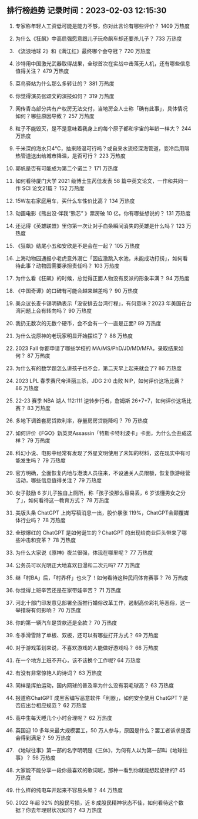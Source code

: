 
## 排行榜趋势 记录时间：2023-02-03 12:15:30
  
  1. 专家称年轻人工资低可能是能力不够，你对此言论有哪些评价？ 1409 万热度
    
  2. 为什么《狂飙》中高启强愿意跟儿子玩命飙车却还要杀儿子？ 733 万热度
    
  3. 《流浪地球 2》和《满江红》最终哪个会夺冠？ 720 万热度
    
  4. 沙特用中国激光武器取得战果，全球首次在实战中击落无人机，还有哪些信息值得关注？ 479 万热度
    
  5. 菜鸟驿站为什么那么多转让的？ 381 万热度
    
  6. 你觉得演员张颂文的演技如何？ 319 万热度
    
  7. 网传青岛部分共有产权房无法交付，当地房企人士称「确有此事」，具体情况如何？哪些原因导致？ 257 万热度
    
  8. 粒子不能毁灭，是不是意味着我身上的每个原子都和宇宙的年龄一样大？ 244 万热度
    
  9. 千米深的海水只4℃，抽来降温可行吗？或自来水流经深海管道，变冷后用隔热管道送出给城市降温，是否可行？ 223 万热度
    
  10. 郭帆是否有可能成为第二个诺兰？ 171 万热度
    
  11. 如何看待厦门大学 2021 级博士生芮佳发表 58 篇中英文论文，一作和共同一作 SCI 论文21篇？ 152 万热度
    
  12. 15W左右家庭用车，买什么车性价比高？ 134 万热度
    
  13. 动画电影《熊出没·伴我“熊芯” 》票房破 10 亿，你有哪些想说的？ 131 万热度
    
  14. 还记得《英雄联盟》里你第一次让对手血条瞬间消失的英雄是什么吗？ 123 万热度
    
  15. 《狂飙》结尾小五和安欣是不是会在一起？ 105 万热度
    
  16. 上海动物园通报小老虎意外溺亡「因应激跳入水池，未能成功打捞」，如何看待此事？动物园需要承担责任吗？ 103 万热度
    
  17. 为什么看《狂飙》的时候，总觉得正面人物没有反派的形象丰满？ 94 万热度
    
  18. 《中国奇谭》的口碑有可能会越来越差吗？ 90 万热度
    
  19. 美众议长麦卡锡明确表示「没安排去台湾行程」，有何意味？2023 年美国在台湾问题上会有转向吗？ 90 万热度
    
  20. 我扔无数次的无数个硬币，会不会有一个一直是正面? 89 万热度
    
  21. 为什么说原神的老玩家明显开始摆烂了？ 88 万热度
    
  22. 2023 Fall 你都申请了哪些学校的 MA/MS/PhD/JD/MD/MFA，录取结果如何？ 87 万热度
    
  23. 为什么有的数学题怎么讲孩子也不会，第二天早上起来就会了? 86 万热度
    
  24. 2023 LPL 春季赛尺帝泽丽三杀，JDG 2:0 击败 NIP，如何评价这场比赛？ 86 万热度
    
  25. 22-23 赛季 NBA 湖人 112:111 逆转步行者，詹姆斯 26+7+7，如何评价这场比赛？ 83 万热度
    
  26. 多地下调首套房贷款利率，存量房房贷能降吗？ 79 万热度
    
  27. 如何评价《FGO》新英灵Assassin「特斯卡特利波卡」卡面，为什么会丑成这样？ 79 万热度
    
  28. 科幻小说、电影中经常有发现了外星文明使用了未知的材料，这在现实中有可能发生吗？ 79 万热度
    
  29. 官方明确，全面恢复内地与港澳人员往来，不设通关人员限额，恢复旅游经营活动，哪些信息值得关注？ 79 万热度
    
  30. 女子鼓励 6 岁儿子独自上厕所，称「孩子没那么容易丢，6 岁该懂男女之分了」，如何看待这一教育方式？ 78 万热度
    
  31. 美版头条 ChatGPT 上岗写稿消息一出，股价暴涨 119%，ChatGPT会颠覆媒体行业吗？ 78 万热度
    
  32. 全球爆红的 ChatGPT 是如何诞生的？ChatGPT 的出现给商业巨头带来了哪些冲击和变革？ 78 万热度
    
  33. 为什么大家说《原神》夜兰很强，体现在哪里呢？ 77 万热度
    
  34. 公务员可以光明正大地喜欢日漫和二次元吗? 77 万热度
    
  35. 继「村BA」后，「村界杯」也火了！如何看待这种民间体育赛事？ 76 万热度
    
  36. 你觉得上班辛苦还是在家带娃辛苦？ 71 万热度
    
  37. 河北十部门印发意见部署全面推行婚俗改革工作，遏制高价彩礼等恶俗，这一举措将有何影响？ 70 万热度
    
  38. 你的第一辆汽车是贷款还是全款？ 70 万热度
    
  39. 冬季滑雪除了单板、双板，还可以有哪些打开方式？ 69 万热度
    
  40. 对于游戏策划来说，不喜欢游戏的人能做好游戏吗？ 66 万热度
    
  41. 在一个地方上班不开心，该不该换个工作呢? 64 万热度
    
  42. 有没有非常惊艳人的诗词？ 63 万热度
    
  43. 同样是挥拍运动，国内网球的普及率为什么没有羽毛球高？ 63 万热度
    
  44. 报道称ChatGPT 成黑客编写恶意软件「利器」，如何安全使用 ChatGPT？是否应出台相应规范？ 62 万热度
    
  45. 高中生每天睡几个小时合理呢？ 62 万热度
    
  46. 英国迎 10 多年来最大规模罢工，50 万人参与，原因是什么？罢工者诉求是否会得到满足？ 59 万热度
    
  47. 《地球往事》第一部的名字明明是《三体》，为何有人以为第一部叫《地球往事》？ 56 万热度
    
  48. 大家能不能分享一段你最喜欢的歌词呢，那种一看到你就能想起旋律的? 45 万热度
    
  49. 什么样的纯电车开起来不容易头晕？ 44 万热度
    
  50. 2022 年超 92% 的股民亏损，近 8 成股民精神状态不佳，如何看待这个数据？你去年理财状况如何？ 43 万热度
    